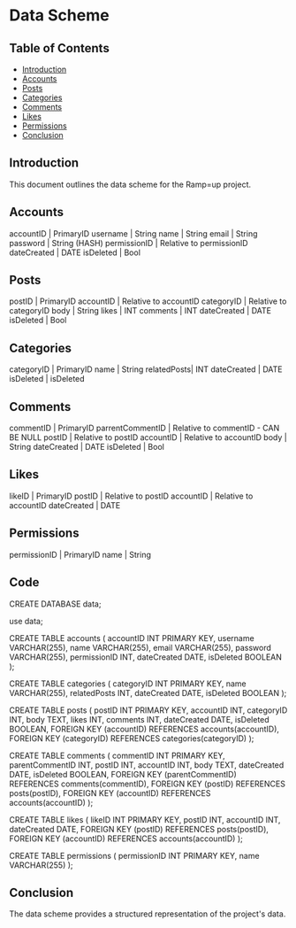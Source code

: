 # Data Scheme

## Table of Contents
- [Introduction](#introduction)
- [Accounts](#Accounts)
- [Posts](#Posts)
- [Categories](#Categories)
- [Comments](#Comments)
- [Likes](#Likes)
- [Permissions](#Permissions)
- [Conclusion](#conclusion)

## Introduction
This document outlines the data scheme for the Ramp=up project.

## Accounts
accountID    | PrimaryID
username     | String
name         | String
email        | String
password     | String (HASH)
permissionID | Relative to permissionID
dateCreated  | DATE
isDeleted    | Bool

## Posts
postID      | PrimaryID
accountID   | Relative to accountID
categoryID  | Relative to categoryID
body        | String
likes       | INT
comments    | INT
dateCreated | DATE
isDeleted   | Bool

## Categories
categoryID  | PrimaryID
name        | String
relatedPosts| INT
dateCreated | DATE
isDeleted   | isDeleted

## Comments
commentID        | PrimaryID
parrentCommentID | Relative to commentID - CAN BE NULL
postID           | Relative to postID
accountID        | Relative to accountID
body             | String
dateCreated      | DATE
isDeleted        | Bool

## Likes
likeID      | PrimaryID
postID      | Relative to postID
accountID   | Relative to accountID
dateCreated | DATE

## Permissions
permissionID | PrimaryID
name         | String

## Code
CREATE DATABASE data;

use data;

CREATE TABLE accounts (
  accountID INT PRIMARY KEY,
  username VARCHAR(255),
  name VARCHAR(255),
  email VARCHAR(255),
  password VARCHAR(255),
  permissionID INT,
  dateCreated DATE,
  isDeleted BOOLEAN
);

CREATE TABLE categories (
  categoryID INT PRIMARY KEY,
  name VARCHAR(255),
  relatedPosts INT,
  dateCreated DATE,
  isDeleted BOOLEAN
);


CREATE TABLE posts (
  postID INT PRIMARY KEY,
  accountID INT,
  categoryID INT,
  body TEXT,
  likes INT,
  comments INT,
  dateCreated DATE,
  isDeleted BOOLEAN,
  FOREIGN KEY (accountID) REFERENCES accounts(accountID),
  FOREIGN KEY (categoryID) REFERENCES categories(categoryID)
);

CREATE TABLE comments (
  commentID INT PRIMARY KEY,
  parentCommentID INT,
  postID INT,
  accountID INT,
  body TEXT,
  dateCreated DATE,
  isDeleted BOOLEAN,
  FOREIGN KEY (parentCommentID) REFERENCES comments(commentID),
  FOREIGN KEY (postID) REFERENCES posts(postID),
  FOREIGN KEY (accountID) REFERENCES accounts(accountID)
);

CREATE TABLE likes (
  likeID INT PRIMARY KEY,
  postID INT,
  accountID INT,
  dateCreated DATE,
  FOREIGN KEY (postID) REFERENCES posts(postID),
  FOREIGN KEY (accountID) REFERENCES accounts(accountID)
);

CREATE TABLE permissions (
  permissionID INT PRIMARY KEY,
  name VARCHAR(255)
);

## Conclusion
The data scheme provides a structured representation of the project's data.